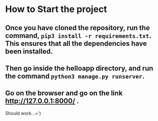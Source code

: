 How to Start the project
===================
Once you have cloned the repository, run the command, ```pip3 install -r requirements.txt```. This ensures that all the dependencies have been installed. 
--------------------------------------------
Then go inside the helloapp directory, and run the command ```python3 manage.py runserver```. 
----------------------------------------
Go on the browser and go on the link http://127.0.0.1:8000/ .
------------------
Should work...=')
